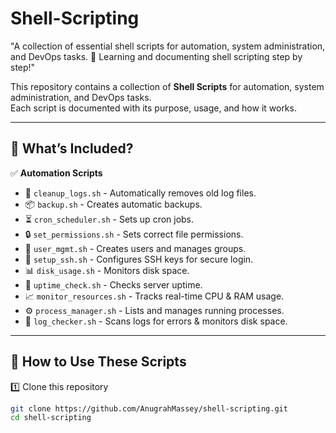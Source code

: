 # Shell-Scripting
"A collection of essential shell scripts for automation, system administration, and DevOps tasks. 🚀 Learning and documenting shell scripting step by step!"

This repository contains a collection of **Shell Scripts** for automation, system administration, and DevOps tasks.  
Each script is documented with its purpose, usage, and how it works.

---

## 📌 **What’s Included?**
✅ **Automation Scripts**
- 🧹 `cleanup_logs.sh` - Automatically removes old log files.  
- 📦 `backup.sh` - Creates automatic backups.  
- ⏳ `cron_scheduler.sh` - Sets up cron jobs.  
- 🔒 `set_permissions.sh` - Sets correct file permissions.  
- 👤 `user_mgmt.sh` - Creates users and manages groups.  
- 🔑 `setup_ssh.sh` - Configures SSH keys for secure login.  
- 📊 `disk_usage.sh` - Monitors disk space.  
- 🔄 `uptime_check.sh` - Checks server uptime.  
- 📈 `monitor_resources.sh` - Tracks real-time CPU & RAM usage.  
- ⚙️ `process_manager.sh` - Lists and manages running processes.  
- 📜 `log_checker.sh` - Scans logs for errors & monitors disk space.  

---

## 🚀 **How to Use These Scripts**
1️⃣ Clone this repository  
```bash
git clone https://github.com/AnugrahMassey/shell-scripting.git
cd shell-scripting
